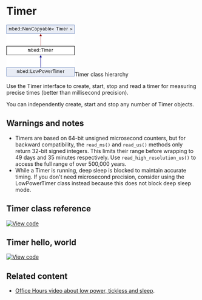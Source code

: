 # Timer

<span class="images">![](../../images/classmbed_1_1_timer.png)<span>Timer class hierarchy</span></span>

Use the Timer interface to create, start, stop and read a timer for measuring precise times (better than millisecond precision).

You can independently create, start and stop any number of Timer objects.

## Warnings and notes

- Timers are based on 64-bit unsigned microsecond counters, but for backward compatibility, the `read_ms()` and `read_us()` methods only return 32-bit signed integers. This limits their range before wrapping to 49 days and 35 minutes respectively. Use `read_high_resolution_us()` to access the full range of over 500,000 years.
- While a Timer is running, deep sleep is blocked to maintain accurate timing. If you don't need microsecond precision, consider using the LowPowerTimer class instead because this does not block deep sleep mode.

## Timer class reference

[![View code](https://www.mbed.com/embed/?type=library)](https://os.mbed.com/docs/development/mbed-os-api-doxy/_timer_8h_source.html)

## Timer hello, world

[![View code](https://www.mbed.com/embed/?url=https://os.mbed.com/teams/mbed_example/code/Timer_HelloWorld/)](https://os.mbed.com/teams/mbed_example/code/Timer_HelloWorld/file/0d21eea06da7/main.cpp)

## Related content

- [Office Hours video about low power, tickless and sleep](https://youtu.be/OFfOlBaegdg?t=669).
